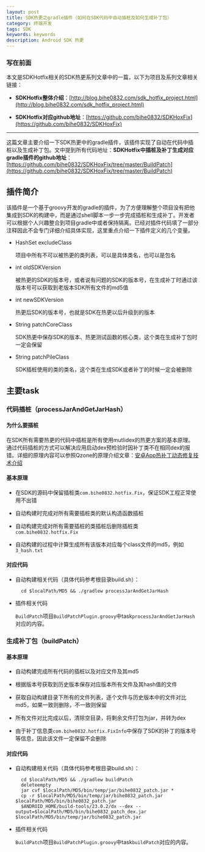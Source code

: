 ```yaml
---
layout: post
title: SDK热更之gradle插件（如何在SDK代码中自动插桩及如何生成补丁包）
category: 终端开发
tags: SDK
keywords: keywords
description: Android SDK 热更
---
```


### 写在前面

本文是SDKHotfix相关的SDK热更系列文章中的一篇，以下为项目及系列文章相关链接：

- **SDKHotfix整体介绍**：[http://blog.bihe0832.com/sdk_hotfix_project.html](http://blog.bihe0832.com/sdk_hotfix_project.html)

- **SDKHotfix对应github地址**：[https://github.com/bihe0832/SDKHoxFix](https://github.com/bihe0832/SDKHoxFix)

---

这篇文章主要介绍一下SDK热更中的gradle插件，该插件实现了自动在代码中插桩以及生成补丁包。文中提到所有代码地址：**SDKHotfix中插桩及补丁生成对应gradle插件的github地址**：[https://github.com/bihe0832/SDKHoxFix/tree/master/BuildPatch](https://github.com/bihe0832/SDKHoxFix/tree/master/BuildPatch)

## 插件简介

该插件是一个基于groovy开发的gradle的插件，为了方便理解整个项目没有把他集成到SDK的构建中，而是通过shell脚本一步一步完成插桩和生成补丁。开发者可以根据个人兴趣整合到项目gradle中或者保持隔离。已经对插件代码填了一部分注释因此不会专门详细介绍具体实现，这里重点介绍一下插件定义的几个变量。

- HashSet<String> excludeClass

	项目中所有不可以被热更的类列表，可以是具体类名，也可以是包名
	
- int oldSDKVersion

	被热更的SDK的版本号，或者说有问题的SDK的版本号，在生成补丁时通过该版本号可以获取到老版本SDK所有文件的md5值
	
- int newSDKVersion

	热更后SDK的版本号，也就是SDK在热更以后升级到的版本

- String patchCoreClass

	SDK热更中保存SDK的版本、热更测试函数的核心类，这个类在生成补丁包时一定会保留
	
- String patchPileClass

	SDK插桩使用的类的类名，这个类在生成SDK或者补丁的时候一定会被删除
	
## 主要task
	
### 代码插桩（processJarAndGetJarHash）

#### 为什么要插桩

在SDK所有需要热更的代码中插桩是所有使用mutlidex的热更方案的基本原理。通过代码插桩的方式可以解决应用启动dex预检验时因补丁类不在相同dex的报错。详细的原理内容可以参照Qzone的原理介绍文章：[安卓App热补丁动态修复技术介绍](https://zhuanlan.zhihu.com/p/20308548?columnSlug=magilu)

#### 基本原理

- 在SDK的源码中保留插桩类`com.bihe0832.hotfix.Fix`，保证SDK工程正常使用不出错

- 自动构建时完成对所有需要插桩类的默认构造函数插桩

- 自动构建完成对所有需要插桩的类插桩后删除插桩类`com.bihe0832.hotfix.Fix`

- 自动构建的过程中计算生成所有该版本对应每个class文件的md5，例如`3_hash.txt`

#### 对应代码

- 自动构建相关代码（具体代码参考根目录build.sh）：

		cd $localPath/MD5 && ./gradlew processJarAndGetJarHash

- 插件相关代码

	`BuildPatch`项目`BuildPatchPlugin.groovy`中task`processJarAndGetJarHash`对应的内容。

### 生成补丁包（buildPatch）

#### 基本原理

- 自动构建完成所有代码的插桩以及对应文件及其md5

- 根据版本号获取到历史版本保存对应版本所有文件及其hash值的文件

- 获取自动构建目录下所有的文件列表，逐个文件与历史版本中的文件对比md5，如果一致则删除，不一致则保留

- 所有文件对比完成以后，清除空目录，将剩余文件打包为jar，并转为dex

- 由于补丁信息类`com.bihe0832.hotfix.FixInfo`中保存了SDK的补丁的版本号等信息，因此该文件一定保留不会删除

#### 对应代码

- 自动构建相关代码（具体代码参考根目录build.sh）：

		cd $localPath/MD5 && ./gradlew buildPatch
		deleteempty
		jar cvf $localPath/MD5/bin/temp/jar/bihe0832_patch.jar *
		cp -r $localPath/MD5/bin/temp/jar/bihe0832_patch.jar $localPath/MD5/bin/bihe0832_patch.jar
		$ANDROID_HOME/build-tools/23.0.2/dx --dex --output=$localPath/MD5/bin/bihe0832_patch_dex.jar $localPath/MD5/bin/temp/jar/bihe0832_patch.jar

- 插件相关代码

	`BuildPatch`项目`BuildPatchPlugin.groovy`中task`buildPatch`对应的内容。
